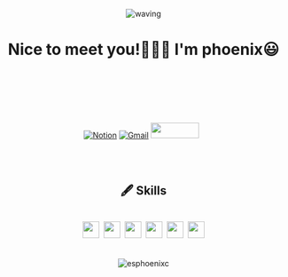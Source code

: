 <div align='center'>
	
![waving](https://capsule-render.vercel.app/api?type=waving&height=200&text=Phoenix&fontAlign=65&fontAlignY=40&color=gradient)
</div>
	
<h1 align='center'>Nice to meet you!🙋🏻‍♂️ I'm phoenix😃</h1>

</br>
</br>

<ul>
<!-- 	<li><h3>👨🏻‍💻 저는 주니어 프론트엔드 개발자 입니다, I'm a junior frontend developer.</h3></li>
	<li><h3>🙃 코딩을 즐기는 개발자 입니다, I'm a developer who enjoys coding.</h3></li>
	<li><h3>🙂 사용자의 편의를 중요시 생각하는 개발자 입니다, I'm a developer who values user convenience.</h3></li> -->
</ul>

</br>
</br>

<div align='center'>
	
[![Notion](https://img.shields.io/badge/Notion-%23000000.svg?style=for-the-badge&logo=notion&logoColor=white&link=https://silicon-ambert-d47.notion.site/47b2e7876ccd4ff19fd824268ee8f642)](https://silicon-ambert-d47.notion.site/47b2e7876ccd4ff19fd824268ee8f642)
[![Gmail](https://img.shields.io/badge/Gmail-D14836?style=for-the-badge&logo=gmail&logoColor=white&link=mailto:studybbcd@gmail.com)](mailto:studybbcd@gmail.com)
<a href="https://velog.io/@esphoenixc" target="_blank"><img src="https://img.shields.io/badge/Velog-20c997?style=flat-square&logo=Vimeo&logoColor=white" style='width:87px; height:28px;'/></a> &nbsp;
</div>

</br>
</br>

<div align='center'>
	<h2> 🖋 Skills</h2></br>
	<span><img src="https://cdn.jsdelivr.net/gh/devicons/devicon@latest/icons/html5/html5-plain.svg" width="30px"></span>&nbsp;
	<span><img src="https://cdn.jsdelivr.net/gh/devicons/devicon@latest/icons/css3/css3-plain.svg" width="30px"></span>&nbsp;
	<span><img src="https://cdn.jsdelivr.net/gh/devicons/devicon@latest/icons/javascript/javascript-original.svg" width="30px"></span>&nbsp;
	<span><img src="https://cdn.jsdelivr.net/gh/devicons/devicon@latest/icons/react/react-original.svg" width="30px"></span>&nbsp;
	<span><img src="https://cdn.jsdelivr.net/gh/devicons/devicon@latest/icons/typescript/typescript-original.svg" width="30px"></span>&nbsp;
	<span><img src="https://cdn.jsdelivr.net/gh/devicons/devicon@latest/icons/git/git-original.svg" width="30px"></span>
	</br>
</div>

</br>
</br>

<div align='center'><img align="center" src="https://github-readme-stats.vercel.app/api/top-langs?username=esphoenixc&show_icons=true&locale=en&layout=compact" alt="esphoenixc" /></div>
